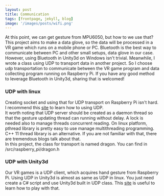 ```yaml
---
layout: post
title: Communication
tags: [frontpage, jekyll, blog]
image: '/images/posts/wifi.png'
---
```


At this point, we can get gesture from MPU6050, but how to we use that? This project aims to make a data glove, so the data will be processed in a VR game which runs on a mobile phone or PC. Bluetooth is the best way to communicate between PC and other small setups, data glove in our case. However, using Bluetooth in Unity3d on Windows isn't trivial. Meanwhile, I wrote a class using UDP to transport data in another project. So I choose udp transportation to communicate between the VR game program and data collecting program running on Raspberry Pi. If you have any good method to leverage Bluetooth in Unity3d, sharing that is welcomed!  

### UDP with linux
Creating socket and using that for UDP transport on Raspberry Pi isn't hard. I recommend this [site](https://www.binarytides.com/programming-udp-sockets-c-linux/) to learn how to using UDP.  
It worth noting that UDP server should be created as a daemon thread so that the gesture updating thread can running without delay. A lock is needed also to manage threads concurrent reading. On linux platform, pthread library is pretty easy to use manage multithreading programming. C++ 11 thread library is an alternative. If you are not familiar with that, there are tremendous blogs talk about that.  
In this project, the class for transport is named dragon. You can find in /src/raspberry_pi/dragon.h

### UDP with Unity3d
Our VR games is a UDP client, which acquires hand gesture from Raspberry Pi. Using UDP in Unity3d is almost as same as UDP in linux. You just need create a C# script and use Unity3d built in UDP class. This [site](https://forum.unity.com/threads/simple-udp-implementation-send-read-via-mono-c.15900/) is useful to learn how to play with that.

